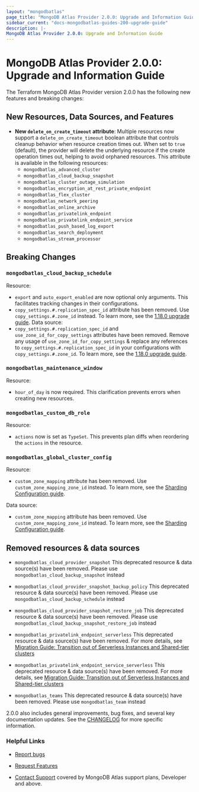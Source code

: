 ```yaml
---
layout: "mongodbatlas"
page_title: "MongoDB Atlas Provider 2.0.0: Upgrade and Information Guide"
sidebar_current: "docs-mongodbatlas-guides-200-upgrade-guide"
description: |-
MongoDB Atlas Provider 2.0.0: Upgrade and Information Guide
---
```


# MongoDB Atlas Provider 2.0.0: Upgrade and Information Guide

The Terraform MongoDB Atlas Provider version 2.0.0 has the following new features and breaking changes:

## New Resources, Data Sources, and Features

- **New `delete_on_create_timeout` attribute**: Multiple resources now support a `delete_on_create_timeout` boolean attribute that controls cleanup behavior when resource creation times out. When set to `true` (default), the provider will delete the underlying resource if the create operation times out, helping to avoid orphaned resources. This attribute is available in the following resources:
  - `mongodbatlas_advanced_cluster`
  - `mongodbatlas_cloud_backup_snapshot` 
  - `mongodbatlas_cluster_outage_simulation`
  - `mongodbatlas_encryption_at_rest_private_endpoint`
  - `mongodbatlas_flex_cluster`
  - `mongodbatlas_network_peering`
  - `mongodbatlas_online_archive`
  - `mongodbatlas_privatelink_endpoint`
  - `mongodbatlas_privatelink_endpoint_service`
  - `mongodbatlas_push_based_log_export`
  - `mongodbatlas_search_deployment`
  - `mongodbatlas_stream_processor`

## Breaking Changes

### `mongodbatlas_cloud_backup_schedule`
Resource:
  - `export` and `auto_export_enabled` are now optional only arguments. This facilitates tracking changes in their configurations. 
  - `copy_settings.#.replication_spec_id` attribute has been removed. Use `copy_settings.#.zone_id` instead. To learn more, see the [1.18.0 upgrade guide](../guides/1.18.0-upgrade-guide.md#transition-cloud-backup-schedules-for-clusters-to-use-zones).
Data source:
  - `copy_settings.#.replication_spec_id` and `use_zone_id_for_copy_settings` attributes have been removed. Remove any usage of `use_zone_id_for_copy_settings` & replace any references to `copy_settings.#.replication_spec_id` in your configurations with `copy_settings.#.zone_id`. To learn more, see the [1.18.0 upgrade guide](../guides/1.18.0-upgrade-guide.md#transition-cloud-backup-schedules-for-clusters-to-use-zones).


### `mongodbatlas_maintenance_window`
Resource:
  - `hour_of_day` is now required. This clarification prevents errors when creating new resources. 
    
### `mongodbatlas_custom_db_role`
Resource:
  - `actions` now is set as `TypeSet`. This prevents plan diffs when reordering the `actions` in the resource.  
    
### `mongodbatlas_global_cluster_config`
Resource:
  - `custom_zone_mapping` attribute has been removed. Use `custom_zone_mapping_zone_id` instead. To learn more, see the [Sharding Configuration guide](https://registry.terraform.io/providers/mongodb/mongodbatlas/latest/docs/guides/advanced-cluster-new-sharding-schema).
    
Data source:
  - `custom_zone_mapping` attribute has been removed. Use `custom_zone_mapping_zone_id` instead. To learn more, see the [Sharding Configuration guide](https://registry.terraform.io/providers/mongodb/mongodbatlas/latest/docs/guides/advanced-cluster-new-sharding-schema).



## Removed resources & data sources

  - `mongodbatlas_cloud_provider_snapshot`
  This deprecated resource & data source(s) have been removed. Please use `mongodbatlas_cloud_backup_snapshot` instead

  - `mongodbatlas_cloud_provider_snapshot_backup_policy`
  This deprecated resource & data source(s) have been removed. Please use `mongodbatlas_cloud_backup_schedule` instead
  
  - `mongodbatlas_cloud_provider_snapshot_restore_job`
  This deprecated resource & data source(s) have been removed. Please use `mongodbatlas_cloud_backup_snapshot_restore_job` instead
  
  - `mongodbatlas_privatelink_endpoint_serverless`
  This deprecated resource & data source(s) have been removed. For more details, see [Migration Guide: Transition out of Serverless Instances and Shared-tier clusters](https://registry.terraform.io/providers/mongodb/mongodbatlas/latest/docs/guides/serverless-shared-migration-guide)
  
  - `mongodbatlas_privatelink_endpoint_service_serverless`
  This deprecated resource & data source(s) have been removed. For more details, see [Migration Guide: Transition out of Serverless Instances and Shared-tier clusters](https://registry.terraform.io/providers/mongodb/mongodbatlas/latest/docs/guides/serverless-shared-migration-guide)
  
  - `mongodbatlas_teams`
  This deprecated resource & data source(s) have been removed. Please use `mongodbatlas_team` instead

2.0.0 also includes general improvements, bug fixes, and several key documentation updates. See the [CHANGELOG](https://github.com/mongodb/terraform-provider-mongodbatlas/blob/master/CHANGELOG.md) for more specific information.


### Helpful Links

* [Report bugs](https://github.com/mongodb/terraform-provider-mongodbatlas/issues)

* [Request Features](https://feedback.mongodb.com/forums/924145-atlas?category_id=370723)

* [Contact Support](https://docs.atlas.mongodb.com/support/) covered by MongoDB Atlas support plans, Developer and above.
